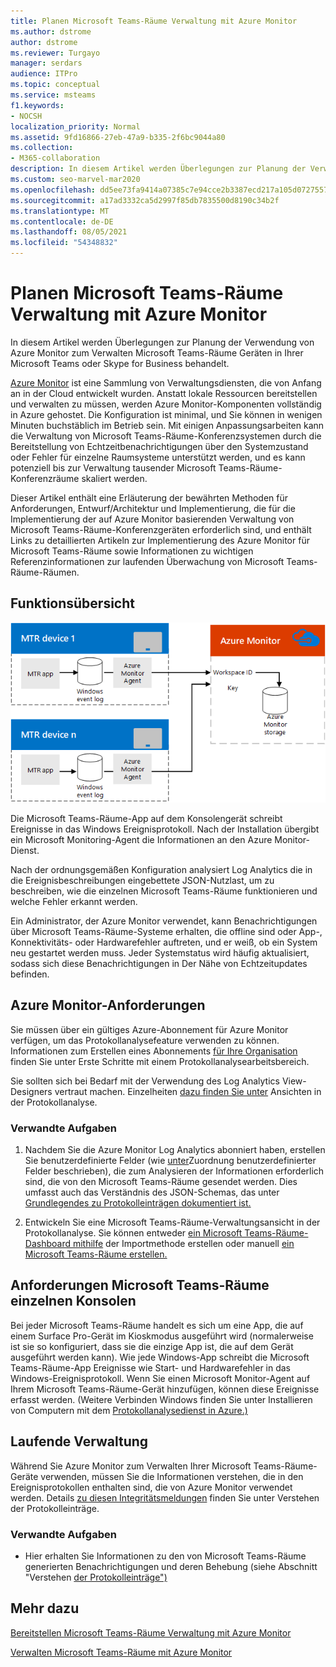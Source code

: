 ```yaml
---
title: Planen Microsoft Teams-Räume Verwaltung mit Azure Monitor
ms.author: dstrome
author: dstrome
ms.reviewer: Turgayo
manager: serdars
audience: ITPro
ms.topic: conceptual
ms.service: msteams
f1.keywords:
- NOCSH
localization_priority: Normal
ms.assetid: 9fd16866-27eb-47a9-b335-2f6bc9044a80
ms.collection:
- M365-collaboration
description: In diesem Artikel werden Überlegungen zur Planung der Verwendung von Azure Monitor zum Verwalten Microsoft Teams-Räume-Geräten in Ihrer Skype for Business oder Teams behandelt.
ms.custom: seo-marvel-mar2020
ms.openlocfilehash: dd5ee73fa9414a07385c7e94cce2b3387ecd217a105d072755752f979e77599a
ms.sourcegitcommit: a17ad3332ca5d2997f85db7835500d8190c34b2f
ms.translationtype: MT
ms.contentlocale: de-DE
ms.lasthandoff: 08/05/2021
ms.locfileid: "54348832"
---
```

# <a name="plan-microsoft-teams-rooms-management-with-azure-monitor"></a>Planen Microsoft Teams-Räume Verwaltung mit Azure Monitor
 
 In diesem Artikel werden Überlegungen zur Planung der Verwendung von Azure Monitor zum Verwalten Microsoft Teams-Räume Geräten in Ihrer Microsoft Teams oder Skype for Business behandelt.
  
[Azure Monitor](/azure/azure-monitor/overview) ist eine Sammlung von Verwaltungsdiensten, die von Anfang an in der Cloud entwickelt wurden. Anstatt lokale Ressourcen bereitstellen und verwalten zu müssen, werden Azure Monitor-Komponenten vollständig in Azure gehostet. Die Konfiguration ist minimal, und Sie können in wenigen Minuten buchstäblich im Betrieb sein. Mit einigen Anpassungsarbeiten kann die Verwaltung von Microsoft Teams-Räume-Konferenzsystemen durch die Bereitstellung von Echtzeitbenachrichtigungen über den Systemzustand oder Fehler für einzelne Raumsysteme unterstützt werden, und es kann potenziell bis zur Verwaltung tausender Microsoft Teams-Räume-Konferenzräume skaliert werden.
  
Dieser Artikel enthält eine Erläuterung der bewährten Methoden für Anforderungen, Entwurf/Architektur und Implementierung, die für die Implementierung der auf Azure Monitor basierenden Verwaltung von Microsoft Teams-Räume-Konferenzgeräten erforderlich sind, und enthält Links zu detaillierten Artikeln zur Implementierung des Azure Monitor für Microsoft Teams-Räume sowie Informationen zu wichtigen Referenzinformationen zur laufenden Überwachung von Microsoft Teams-Räume-Räumen. 
  
## <a name="functional-overview"></a>Funktionsübersicht

![Diagramm der Microsoft Teams-Räume mit Azure Monitor](../media/3f2ae1b8-61ea-4cd6-afb4-4bd75ccc746a.png)
  
Die Microsoft Teams-Räume-App auf dem Konsolengerät schreibt Ereignisse in das Windows Ereignisprotokoll. Nach der Installation übergibt ein Microsoft Monitoring-Agent die Informationen an den Azure Monitor-Dienst. 
  
Nach der ordnungsgemäßen Konfiguration analysiert Log Analytics die in die Ereignisbeschreibungen eingebettete JSON-Nutzlast, um zu beschreiben, wie die einzelnen Microsoft Teams-Räume funktionieren und welche Fehler erkannt werden. 
  
Ein Administrator, der Azure Monitor verwendet, kann Benachrichtigungen über Microsoft Teams-Räume-Systeme erhalten, die offline sind oder App-, Konnektivitäts- oder Hardwarefehler auftreten, und er weiß, ob ein System neu gestartet werden muss. Jeder Systemstatus wird häufig aktualisiert, sodass sich diese Benachrichtigungen in Der Nähe von Echtzeitupdates befinden.
  
## <a name="azure-monitor-requirements"></a>Azure Monitor-Anforderungen

Sie müssen über ein gültiges Azure-Abonnement für Azure Monitor verfügen, um das Protokollanalysefeature verwenden zu können. Informationen zum Erstellen eines Abonnements [für Ihre Organisation](/azure/azure-monitor/learn/quick-create-workspace) finden Sie unter Erste Schritte mit einem Protokollanalysearbeitsbereich.
  
Sie sollten sich bei Bedarf mit der Verwendung des Log Analytics View-Designers vertraut machen. Einzelheiten [dazu finden Sie unter](/azure/azure-monitor/platform/view-designer) Ansichten in der Protokollanalyse.
  
### <a name="related-tasks"></a>Verwandte Aufgaben

1. Nachdem Sie die Azure Monitor Log Analytics abonniert haben, erstellen Sie benutzerdefinierte Felder (wie [unter](azure-monitor-deploy.md#Custom_fields)Zuordnung benutzerdefinierter Felder beschrieben), die zum Analysieren der Informationen erforderlich sind, die von den Microsoft Teams-Räume gesendet werden. Dies umfasst auch das Verständnis des JSON-Schemas, das unter [Grundlegendes zu Protokolleinträgen dokumentiert ist.](azure-monitor-manage.md#understand-the-log-entries)
    
2. Entwickeln Sie eine Microsoft Teams-Räume-Verwaltungsansicht in der Protokollanalyse. Sie können entweder [ein Microsoft Teams-Räume-Dashboard mithilfe](azure-monitor-deploy.md#create-a-microsoft-teams-rooms-dashboard-by-using-the-import-method) der Importmethode erstellen oder manuell [ein Microsoft Teams-Räume erstellen.](azure-monitor-deploy.md#create-a-microsoft-teams-rooms-dashboard-manually)
    
## <a name="individual-microsoft-teams-rooms-console-requirements"></a>Anforderungen Microsoft Teams-Räume einzelnen Konsolen

Bei jeder Microsoft Teams-Räume handelt es sich um eine App, die auf einem Surface Pro-Gerät im Kioskmodus ausgeführt wird (normalerweise ist sie so konfiguriert, dass sie die einzige App ist, die auf dem Gerät ausgeführt werden kann). Wie jede Windows-App schreibt die Microsoft Teams-Räume-App Ereignisse wie Start- und Hardwarefehler in das Windows-Ereignisprotokoll. Wenn Sie einen Microsoft Monitor-Agent auf Ihrem Microsoft Teams-Räume-Gerät hinzufügen, können diese Ereignisse erfasst werden. (Weitere Verbinden Windows finden Sie unter Installieren von Computern mit dem [Protokollanalysedienst in Azure.)](/azure/azure-monitor/platform/agent-windows)
  
## <a name="ongoing-management"></a>Laufende Verwaltung

Während Sie Azure Monitor zum Verwalten Ihrer Microsoft Teams-Räume-Geräte verwenden, müssen Sie die Informationen verstehen, die in den Ereignisprotokollen enthalten sind, die von Azure Monitor verwendet werden. Details [zu diesen Integritätsmeldungen](azure-monitor-manage.md#understand-the-log-entries) finden Sie unter Verstehen der Protokolleinträge.
  
### <a name="related-tasks"></a>Verwandte Aufgaben

- Hier erhalten Sie Informationen zu den von Microsoft Teams-Räume generierten Benachrichtigungen und deren Behebung (siehe Abschnitt "Verstehen [der Protokolleinträge")](azure-monitor-manage.md#understand-the-log-entries)
    
## <a name="see-also"></a>Mehr dazu

[Bereitstellen Microsoft Teams-Räume Verwaltung mit Azure Monitor](azure-monitor-deploy.md)
  
[Verwalten Microsoft Teams-Räume mit Azure Monitor](azure-monitor-manage.md)